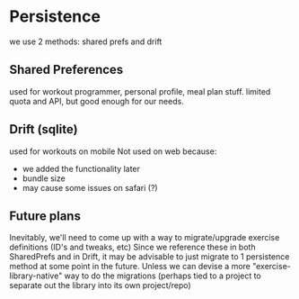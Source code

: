 # Persistence

we use 2 methods: shared prefs and drift

## Shared Preferences
used for workout programmer, personal profile, meal plan stuff.
limited quota and API, but good enough for our needs.


## Drift (sqlite)

used for workouts on mobile
Not used on web because:
* we added the functionality later
* bundle size
* may cause some issues on safari (?)


## Future plans

Inevitably, we'll need to come up with a way to migrate/upgrade exercise definitions (ID's and tweaks, etc)
Since we reference these in both SharedPrefs and in Drift, it may be advisable to just migrate to 1 persistence method at some point in the future.
Unless we can devise a more "exercise-library-native" way to do the migrations (perhaps tied to a project to separate out the library into its own project/repo)